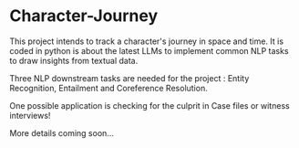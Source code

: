 # Character-Journey
This project intends to track a character's journey in space and time.
It is coded in python is about the latest LLMs to implement common NLP tasks to draw insights from textual data.

Three NLP downstream tasks are needed for the project : Entity Recognition, Entailment and Coreference Resolution.

One possible application is checking for the culprit in Case files or witness interviews!

More details coming soon...
